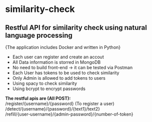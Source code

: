 # similarity-check
<b><h2>Restful API for similarity check using natural language processing</h2></b>
{The application includes Docker and written in Python}

- Each user can register and create an accout <br>
- All Data information is storred in MongoDB <br>
- No need to build front-end -> it can be tested via Postman <br>
- Each User has tokens to be used to check similarity <br>
- Only Admin is allowed to add tokens to users <br>
- Using spacy to check similarity <br>
- Using bcrypt to encrypt passwords <br>

<b>The restful apis are (All POST): </b>
<br>/register/{username}/{password} (To register a user)
<br>/detect/{username}/{password}/{text1}/text2}
<br>/refill/{user-username}/{admin-password}/{number-of-token}


